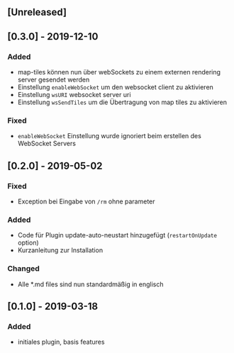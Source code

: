 ## [Unreleased]

## [0.3.0] - 2019-12-10
### Added
- map-tiles können nun über webSockets zu einem externen rendering server gesendet werden
- Einstellung `enableWebSocket` um den websocket client zu aktivieren
- Einstellung `wsURI` websocket server uri
- Einstellung `wsSendTiles` um die Übertragung von map tiles zu aktivieren
### Fixed
- `enableWebSocket` Einstellung wurde ignoriert beim erstellen des WebSocket Servers

## [0.2.0] - 2019-05-02
### Fixed
- Exception bei Eingabe von `/rm` ohne parameter
### Added
- Code für Plugin update-auto-neustart hinzugefügt (`restartOnUpdate` option)
- Kurzanleitung zur Installation
### Changed
- Alle *.md files sind nun standardmäßig in englisch

## [0.1.0] - 2019-03-18
### Added
- initiales plugin, basis features
